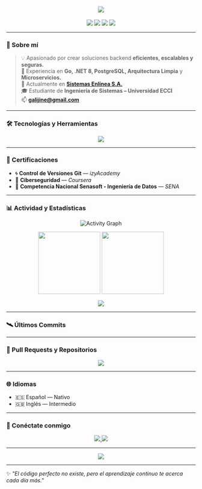 <!-- 🌌 Futuristic GitHub Profile -->
<h1 align="center">
  <img src="https://readme-typing-svg.herokuapp.com?font=Orbitron&size=28&duration=3000&color=00E5FF&center=true&vCenter=true&width=700&lines=🚀+Hola,+soy+Cristian+Daniel+Galindo+Jiménez;💻+Desarrollador+Backend+en+Go+y+C%23;⚡+Apasionado+por+la+Arquitectura+Limpia+y+el+Código+Escalable" />
</h1>

<p align="center">
  <img src="https://img.shields.io/badge/Backend-Golang-00ADD8?style=for-the-badge&logo=go&logoColor=white"/>
  <img src="https://img.shields.io/badge/C%23-.NET%208-512BD4?style=for-the-badge&logo=dotnet&logoColor=white"/>
  <img src="https://img.shields.io/badge/PostgreSQL-316192?style=for-the-badge&logo=postgresql&logoColor=white"/>
  <img src="https://img.shields.io/badge/Linux-121011?style=for-the-badge&logo=linux&logoColor=white"/>
</p>

---

### 🌌 Sobre mí
> 💡 Apasionado por crear soluciones backend **eficientes, escalables y seguras.**  
> 🚀 Experiencia en **Go, .NET 8, PostgreSQL, Arquitectura Limpia** y **Microservicios.**  
> 💼 Actualmente en **[Sistemas Enlínea S.A.](https://www.sistemasonlinea.com/)**  
> 🎓 Estudiante de **Ingeniería de Sistemas – Universidad ECCI**  
> 📫 **galijine@gmail.com**

---

### 🛠️ Tecnologías y Herramientas
<p align="center">
  <img src="https://skillicons.dev/icons?i=go,cs,dotnet,postgres,git,github,react,js,linux,vscode,docker&theme=dark" />
</p>

---

### 🧠 Certificaciones
- 🌀 **Control de Versiones Git** — *izyAcademy*  
- 🔐 **Ciberseguridad** — *Coursera*  
- 🧩 **Competencia Nacional Senasoft - Ingeniería de Datos** — *SENA*

---

### 📊 Actividad y Estadísticas

<p align="center">
  <img src="https://github-readme-activity-graph.vercel.app/graph?username=DanielGalindoJ&bg_color=0D1117&color=00E5FF&line=00E5FF&point=FFFFFF&area=true&hide_border=true" alt="Activity Graph" />
</p>

<p align="center">
  <img src="https://github-readme-stats.vercel.app/api?username=DanielGalindoJ&show_icons=true&theme=tokyonight&hide_border=true" height="165" />
  <img src="https://github-readme-streak-stats.herokuapp.com?user=DanielGalindoJ&theme=tokyonight&hide_border=true" height="165" />
</p>

<p align="center">
  <img src="https://github-readme-stats.vercel.app/api/top-langs/?username=DanielGalindoJ&layout=compact&theme=tokyonight&hide_border=true" />
</p>

---

### 🛰️ Últimos Commits

<!--START_SECTION:activity-->
<!--END_SECTION:activity-->

---

### 🧩 Pull Requests y Repositorios
<p align="center">
  <img src="https://github-contributor-stats.vercel.app/api?username=DanielGalindoJ&limit=5&theme=tokyonight&combine_all_yearly_contributions=true" />
</p>

---

### 🌐 Idiomas
- 🇪🇸 Español — Nativo  
- 🇬🇧 Inglés — Intermedio  

---

### 🔗 Conéctate conmigo
<p align="center">
  <a href="https://www.linkedin.com/in/cristian-daniel-galindo-jimenez/" target="_blank">
    <img src="https://img.shields.io/badge/LinkedIn-00A0DC?style=for-the-badge&logo=linkedin&logoColor=white"/>
  </a>
  <a href="mailto:galijine@gmail.com">
    <img src="https://img.shields.io/badge/Gmail-EA4335?style=for-the-badge&logo=gmail&logoColor=white"/>
  </a>
</p>

---

<p align="center">
  <img src="https://komarev.com/ghpvc/?username=DanielGalindoJ&label=Visitas+al+perfil&color=00E5FF&style=for-the-badge" />
</p>

---

✨ *"El código perfecto no existe, pero el aprendizaje continuo te acerca cada día más."*
